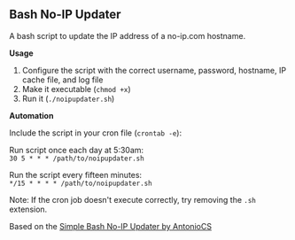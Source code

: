 Bash No-IP Updater
------------------

A bash script to update the IP address of a no-ip.com hostname.

__Usage__

1.  Configure the script with the correct username, password, hostname, IP cache file, and log file
2.  Make it executable (`chmod +x`)
3.  Run it (`./noipupdater.sh`)

__Automation__

Include the script in your cron file (`crontab -e`):

Run script once each day at 5:30am:  
    `30 5 * * * /path/to/noipupdater.sh`

Run the script every fifteen minutes:  
    `*/15 * * * * /path/to/noipupdater.sh`

Note: If the cron job doesn't execute correctly, try removing the `.sh` extension.

Based on the [Simple Bash No-IP Updater by AntonioCS](https://github.com/AntonioCS/no-ip.com-bash-updater)
